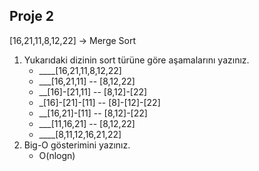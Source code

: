 ## Proje 2
[16,21,11,8,12,22] -> Merge Sort

1. Yukarıdaki dizinin sort türüne göre aşamalarını yazınız.
    - ____[16,21,11,8,12,22]
    - ___[16,21,11]  --  [8,12,22]
    - __[16]-[21,11] -- [8,12]-[22]
    - _[16]-[21]-[11] -- [8]-[12]-[22]
    - __[16,21]-[11] -- [8,12]-[22]
    - ___[11,16,21] -- [8,12,22]
    - ____[8,11,12,16,21,22]
2. Big-O gösterimini yazınız.
    - O(nlogn)